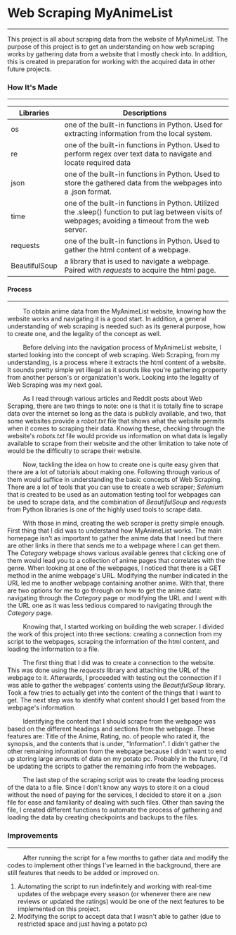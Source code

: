 # Web Scraping MyAnimeList
---
This project is all about scraping data from the website of MyAnimeList. The purpose of this project is to get an understanding on how web scraping works by gathering data from a website that I mostly check into. In addition, this is created in preparation for working with the acquired data in other future projects.

### How It's Made
---

| Libraries | Descriptions | 
| --------- | ------------ |
| os | one of the built-in functions in Python. Used for extracting information from the local system. |
| re | one of the built-in functions in Python. Used to perform regex over text data to navigate and locate required data |
| json | one of the built-in functions in Python. Used to store the gathered data from the webpages into a .json format. |
| time | one of the built-in functions in Python. Utilized the .sleep() function to put lag between visits of webpages; avoiding a timeout from the web server. |
| requests | one of the built-in functions in Python. Used to gather the html content of a webpage. |
| BeautifulSoup | a library that is used to navigate a webpage. Paired with *requests* to acquire the html page. |

#### Process
---
&nbsp;&nbsp;&nbsp;&nbsp;&nbsp;&nbsp;&nbsp;&nbsp;&nbsp;To obtain anime data from the MyAnimeList website, knowing how the website works and navigating it is a good start. In addition, a general understanding of web scraping is needed such as its general purpose, how to create one, and the legality of the concept as well. 

&nbsp;&nbsp;&nbsp;&nbsp;&nbsp;&nbsp;&nbsp;&nbsp;&nbsp;Before delving into the navigation process of MyAnimeList website, I started looking into the concept of web scraping. Web Scraping, from my understanding, is a process where it extracts the html content of a website. It sounds pretty simple yet illegal as it sounds like you're gathering property from another person's or organization's work. Looking into the legality of Web Scraping was my next goal.

&nbsp;&nbsp;&nbsp;&nbsp;&nbsp;&nbsp;&nbsp;&nbsp;&nbsp;As I read through various articles and Reddit posts about Web Scraping, there are two things to note: one is that it is totally fine to scrape data over the internet so long as the data is publicly available, and two, that some websites provide a *robot.txt* file that shows what the website permits when it comes to scraping their data. Knowing these, checking through the website's *robots.txt* file would provide us information on what data is legally available to scrape from their website and the other limitation to take note of would be the difficulty to scrape their website.

&nbsp;&nbsp;&nbsp;&nbsp;&nbsp;&nbsp;&nbsp;&nbsp;&nbsp;Now, tackling the idea on how to create one is quite easy given that there are a lot of tutorials about making one. Following through various of them would suffice in understanding the basic concepts of Web Scraping. There are a lot of tools that you can use to create a web scraper; *Selenium* that is created to be used as an automation testing tool for webpages can be used to scrape data, and the combination of *BeautifulSoup* and *requests* from Python libraries is one of the highly used tools to scrape data.

&nbsp;&nbsp;&nbsp;&nbsp;&nbsp;&nbsp;&nbsp;&nbsp;&nbsp;With those in mind, creating the web scraper is pretty simple enough. First thing that I did was to understand how MyAnimeList works. The main homepage isn't as important to gather the anime data that I need but there are other links in there that sends me to a webpage where I can get them. The *Category* webpage shows various available genres that clicking one of them would lead you to a collection of anime pages that correlates with the genre. When looking at one of the webpages, I noticed that there is a GET method in the anime webpage's URL. Modifying the number indicated in the URL led me to another webpage containing another anime. With that, there are two options for me to go through on how to get the anime data: navigating through the *Category* page or modifying the URL and I went with the URL one as it was less tedious compared to navigating through the *Category* page. 

&nbsp;&nbsp;&nbsp;&nbsp;&nbsp;&nbsp;&nbsp;&nbsp;&nbsp;Knowing that, I started working on building the web scraper. I divided the work of this project into three sections: creating a connection from my script to the webpages, scraping the information of the html content, and loading the information to a file. 

&nbsp;&nbsp;&nbsp;&nbsp;&nbsp;&nbsp;&nbsp;&nbsp;&nbsp;The first thing that I did was to create a connection to the website. This was done using the *requests* library and attaching the URL of the webpage to it. Afterwards, I proceeded with testing out the connection if I was able to gather the webpages' contents using the *BeautifulSoup* library. Took a few tries to actually get into the content of the things that I want to get. The next step was to identify what content should I get based from the webpage's information. 

&nbsp;&nbsp;&nbsp;&nbsp;&nbsp;&nbsp;&nbsp;&nbsp;&nbsp;Identifying the content that I should scrape from the webpage was based on the different headings and sections from the webpage. These features are: Title of the Anime, Rating, no. of people who rated it, the synopsis, and the contents that is under, "Information". I didn't gather the other remaining information from the webpage because I didn't want to end up storing large amounts of data on my potato pc. Probably in the future, I'd be updating the scripts to gather the remaining info from the webpages.

&nbsp;&nbsp;&nbsp;&nbsp;&nbsp;&nbsp;&nbsp;&nbsp;&nbsp;The last step of the scraping script was to create the loading process of the data to a file. Since I don't know any ways to store it on a cloud without the need of paying for the services, I decided to store it on a .json file for ease and familiarity of dealing with such files. Other than saving the file, I created different functions to automate the process of gathering and loading the data by creating checkpoints and backups to the files. 

### Improvements
---

&nbsp;&nbsp;&nbsp;&nbsp;&nbsp;&nbsp;&nbsp;&nbsp;&nbsp;After running the script for a few months to gather data and modify the codes to implement other things I've learned in the background, there are still features that needs to be added or improved on. 

1. Automating the script to run indefinitely and working with real-time updates of the webpage every season (or whenever there are new reviews or updated the ratings) would be one of the next features to be implemented on this project.
2. Modifying the script to accept data that I wasn't able to gather (due to restricted space and just having a potato pc)

